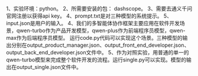 1、实验环境：python。
2、所需要安装的包： dashscope。
3、需要去通义千问官网注册以获得api key。
4、prompt.txt是对三种模型的系统提示。
5、input.json是用户的输入。
4、我们的多智能体协作框架主要应用在软件开发场景，qwen-turbo作为产品开发模型，qwen-plus作为前端程序员模型，qwen-max作为后端程序员模型。
运行code.py代码可以实现这个场景。三种模型的输出分别在output_product_manager.json、output_front_end_developer.json、output_back_end_developer.json文件中。
5、作为对照实验，用普通的单一的qwen-turbo模型来完成整个软件开发的流程。运行single.py可以实现。模型的输出在output_single.json文件中。
